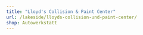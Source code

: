 ```yaml
---
title: "Lloyd's Collision & Paint Center"
url: /lakeside/lloyds-collision-und-paint-center/
shop: Autowerkstatt
---
```

